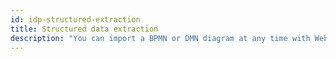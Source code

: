 ```yaml
---
id: idp-structured-extraction
title: Structured data extraction
description: "You can import a BPMN or DMN diagram at any time with Web Modeler."
---
```

